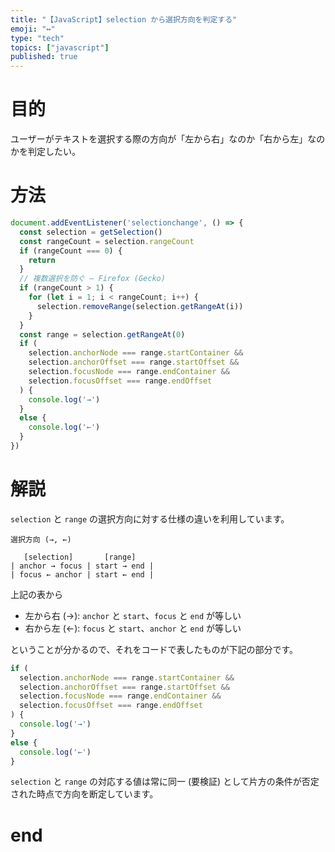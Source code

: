 ```yaml
---
title: "【JavaScript】selection から選択方向を判定する"
emoji: "↔"
type: "tech"
topics: ["javascript"]
published: true
---
```


# 目的

ユーザーがテキストを選択する際の方向が「左から右」なのか「右から左」なのかを判定したい。

# 方法

```js
document.addEventListener('selectionchange', () => {
  const selection = getSelection()
  const rangeCount = selection.rangeCount
  if (rangeCount === 0) {
    return
  }
  // 複数選択を防ぐ – Firefox (Gecko)
  if (rangeCount > 1) {
    for (let i = 1; i < rangeCount; i++) {
      selection.removeRange(selection.getRangeAt(i))
    }
  }
  const range = selection.getRangeAt(0)
  if (
    selection.anchorNode === range.startContainer &&
    selection.anchorOffset === range.startOffset &&
    selection.focusNode === range.endContainer &&
    selection.focusOffset === range.endOffset
  ) {
    console.log('→')
  }
  else {
    console.log('←')
  }
})
```

# 解説

`selection` と `range` の選択方向に対する仕様の違いを利用しています。

```
選択方向 (→, ←)

   [selection]       [range]
| anchor → focus | start → end |
| focus ← anchor | start ← end |
```

上記の表から

- 左から右 (→): `anchor` と `start`、`focus` と `end` が等しい
- 右から左 (←): `focus` と `start`、`anchor` と `end` が等しい

ということが分かるので、それをコードで表したものが下記の部分です。

```js
if (
  selection.anchorNode === range.startContainer &&
  selection.anchorOffset === range.startOffset &&
  selection.focusNode === range.endContainer &&
  selection.focusOffset === range.endOffset
) {
  console.log('→')
}
else {
  console.log('←')
}
```

`selection` と `range` の対応する値は常に同一 (要検証) として片方の条件が否定された時点で方向を断定しています。

# end
